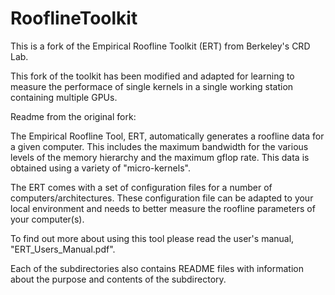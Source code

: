 # RooflineToolkit
This is a fork of the Empirical Roofline Toolkit (ERT) from Berkeley's CRD Lab. 

This fork of the toolkit has been modified and adapted for learning to measure the performace of single kernels in a single working station containing multiple GPUs. 

Readme from the original fork:

The Empirical Roofline Tool, ERT, automatically generates a roofline data for a given computer. This includes the maximum bandwidth for the various levels of the memory hierarchy and the maximum gflop rate. This data is obtained using a variety of "micro-kernels".

The ERT comes with a set of configuration files for a number of computers/architectures. These configuration file can be adapted to your local environment and needs to better measure the roofline parameters of your computer(s).

To find out more about using this tool please read the user's manual, "ERT_Users_Manual.pdf".

Each of the subdirectories also contains README files with information about the purpose and contents of the subdirectory.
